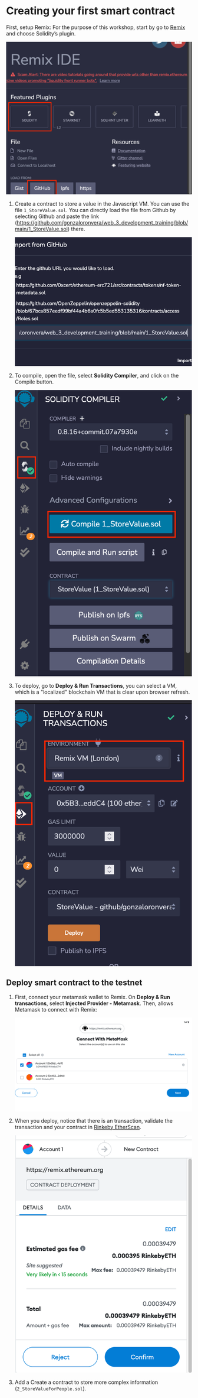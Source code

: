 # Creating your first smart contract

First, setup Remix: For the purpose of this workshop, start by go to [Remix](https://remix.ethereum.org) and choose Solidity’s plugin.

![1_storevalue_1](/images/1_storevalue_1.png)

1. Create a contract to store a value in the Javascript VM. You can use the file `1_StoreValue.sol`. You can directly load the file from Github by selecting Github and paste the link (https://github.com/gonzaloronvera/web_3_development_training/blob/main/1_StoreValue.sol) there.


    ![1_storevalue_2](/detailed_instructions/images/1_storevalue_2.png)

1. To compile, open the file, select **Solidity Compiler**, and click on the Compile button.

    ![1_storevalue_3](/detailed_instructions/images/1_storevalue_3.png)

1. To deploy, go to **Deploy & Run Transactions**, you can select a VM, which is a "localized" blockchain VM that is clear upon browser refresh.

    ![1_storevalue_4](/detailed_instructions/images/1_storevalue_4.png)

## Deploy smart contract to the testnet

1. First, connect your metamask wallet to Remix. On **Deploy & Run transactions**, select **Injected Provider - Metamask**. Then, allows Metamask to connect with Remix:

    ![1_storevalue_5](/detailed_instructions/images/1_storevalue_5.png)


1. When you deploy, notice that there is an transaction, validate the transaction and your contract in [Rinkeby EtherScan](https://rinkeby.etherscan.io/). 

    ![1_storevalue_6](/detailed_instructions/images/1_storevalue_6.png)


1. Add a Create a contract to store more complex information (`2_StoreValueForPeople.sol`).
